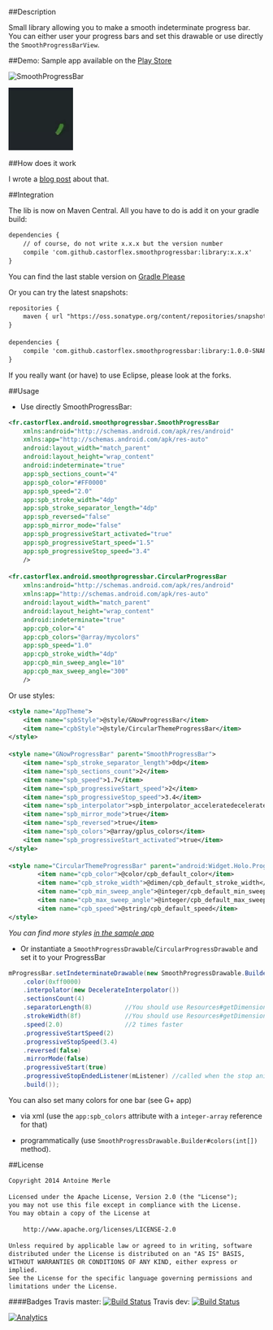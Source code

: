 ##Description

Small library allowing you to make a smooth indeterminate progress bar. You can either user your progress bars and set this drawable or use directly the `SmoothProgressBarView`.


##Demo:
Sample app available on the [Play Store]

![SmoothProgressBar](screenshots/sample1.gif)

![SmoothProgressBar](screenshots/sample2.gif)


##How does it work

I wrote a [blog post] about that.

##Integration

The lib is now on Maven Central. All you have to do is add it on your gradle build:

```xml
dependencies {
    // of course, do not write x.x.x but the version number
    compile 'com.github.castorflex.smoothprogressbar:library:x.x.x'
}
```
You can find the last stable version on [Gradle Please]


Or you can try the latest snapshots:

```xml
repositories {
    maven { url "https://oss.sonatype.org/content/repositories/snapshots/" }
}

dependencies {
    compile 'com.github.castorflex.smoothprogressbar:library:1.0.0-SNAPSHOT@aar'
}

```


If you really want (or have) to use Eclipse, please look at the forks.

##Usage

-	Use directly SmoothProgressBar:

```xml
<fr.castorflex.android.smoothprogressbar.SmoothProgressBar
	xmlns:android="http://schemas.android.com/apk/res/android"
	xmlns:app="http://schemas.android.com/apk/res-auto"
    android:layout_width="match_parent"
    android:layout_height="wrap_content"
    android:indeterminate="true"
    app:spb_sections_count="4"
    app:spb_color="#FF0000"
    app:spb_speed="2.0"
    app:spb_stroke_width="4dp"
    app:spb_stroke_separator_length="4dp"
    app:spb_reversed="false"
    app:spb_mirror_mode="false"
    app:spb_progressiveStart_activated="true"
    app:spb_progressiveStart_speed="1.5"
    app:spb_progressiveStop_speed="3.4"
    />

<fr.castorflex.android.smoothprogressbar.CircularProgressBar
	xmlns:android="http://schemas.android.com/apk/res/android"
	xmlns:app="http://schemas.android.com/apk/res-auto"
    android:layout_width="match_parent"
    android:layout_height="wrap_content"
    android:indeterminate="true"
    app:cpb_color="4"
    app:cpb_colors="@array/mycolors"
    app:spb_speed="1.0"
    app:cpb_stroke_width="4dp"
    app:cpb_min_sweep_angle="10"
    app:cpb_max_sweep_angle="300"
    />
```

Or use styles:

```xml
<style name="AppTheme">
    <item name="spbStyle">@style/GNowProgressBar</item>
    <item name="cpbStyle">@style/CircularThemeProgressBar</item>
</style>

<style name="GNowProgressBar" parent="SmoothProgressBar">
    <item name="spb_stroke_separator_length">0dp</item>
    <item name="spb_sections_count">2</item>
    <item name="spb_speed">1.7</item>
    <item name="spb_progressiveStart_speed">2</item>
    <item name="spb_progressiveStop_speed">3.4</item>
    <item name="spb_interpolator">spb_interpolator_acceleratedecelerate</item>
    <item name="spb_mirror_mode">true</item>
    <item name="spb_reversed">true</item>
    <item name="spb_colors">@array/gplus_colors</item>
    <item name="spb_progressiveStart_activated">true</item>
</style>

<style name="CircularThemeProgressBar" parent="android:Widget.Holo.ProgressBar">
        <item name="cpb_color">@color/cpb_default_color</item>
        <item name="cpb_stroke_width">@dimen/cpb_default_stroke_width</item>
        <item name="cpb_min_sweep_angle">@integer/cpb_default_min_sweep_angle</item>
        <item name="cpb_max_sweep_angle">@integer/cpb_default_max_sweep_angle</item>
        <item name="cpb_speed">@string/cpb_default_speed</item>
</style>
```

*You can find more styles [in the sample app][Sample Themes]*

-   Or instantiate a `SmoothProgressDrawable`/`CircularProgressDrawable` and set it to your ProgressBar

```java
mProgressBar.setIndeterminateDrawable(new SmoothProgressDrawable.Builder(context)
    .color(0xff0000)
    .interpolator(new DecelerateInterpolator())
    .sectionsCount(4)
    .separatorLength(8)         //You should use Resources#getDimensionPixelSize
    .strokeWidth(8f)            //You should use Resources#getDimension
    .speed(2.0)                 //2 times faster
    .progressiveStartSpeed(2)
    .progressiveStopSpeed(3.4)
    .reversed(false)
    .mirrorMode(false)
    .progressiveStart(true)
    .progressiveStopEndedListener(mListener) //called when the stop animation is over
    .build());
```

You can also set many colors for one bar (see G+ app)

-   via xml (use the `app:spb_colors` attribute with a `integer-array` reference for that)

-   programmatically (use `SmoothProgressDrawable.Builder#colors(int[])` method).


##License

```
Copyright 2014 Antoine Merle

Licensed under the Apache License, Version 2.0 (the "License");
you may not use this file except in compliance with the License.
You may obtain a copy of the License at

    http://www.apache.org/licenses/LICENSE-2.0

Unless required by applicable law or agreed to in writing, software
distributed under the License is distributed on an "AS IS" BASIS,
WITHOUT WARRANTIES OR CONDITIONS OF ANY KIND, either express or implied.
See the License for the specific language governing permissions and
limitations under the License.
```

####Badges
Travis master: [![Build Status](https://travis-ci.org/castorflex/SmoothProgressBar.png?branch=master)](https://travis-ci.org/castorflex/SmoothProgressBar)
Travis dev: [![Build Status](https://travis-ci.org/castorflex/SmoothProgressBar.png?branch=dev)](https://travis-ci.org/castorflex/SmoothProgressBar)

[![Analytics](https://ga-beacon.appspot.com/UA-32954204-2/SmoothProgressBar/readme)](https://github.com/igrigorik/ga-beacon)

[blog post]: http://antoine-merle.com/blog/2013/11/12/make-your-progressbar-more-smooth/

[Play Store]: https://play.google.com/store/apps/details?id=fr.castorflex.android.smoothprogressbar.sample

[Gradle Please]: http://gradleplease.appspot.com/

[Sample Themes]: https://github.com/castorflex/SmoothProgressBar/blob/master/sample/src/main/res/values/styles.xml
